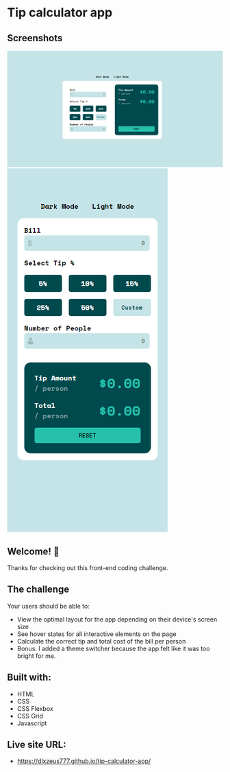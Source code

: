 # Tip calculator app

## Screenshots

![Desktop](./screenshots/desktop.png)
![Mobile](./screenshots/mobile.png)

## Welcome! 👋

Thanks for checking out this front-end coding challenge.

## The challenge

Your users should be able to:

- View the optimal layout for the app depending on their device's screen size
- See hover states for all interactive elements on the page
- Calculate the correct tip and total cost of the bill per person
- Bonus: I added a theme switcher because the app felt like it was too bright for me.

## Built with:

- HTML
- CSS
- CSS Flexbox
- CSS Grid
- Javascript

## Live site URL:

- https://dlxzeus777.github.io/tip-calculator-app/
